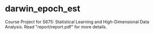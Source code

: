 # darwin_epoch_est
Course Project for S675: Statistical Learning and High-Dimensional Data Analysis.
Read "report/report.pdf" for more details.
